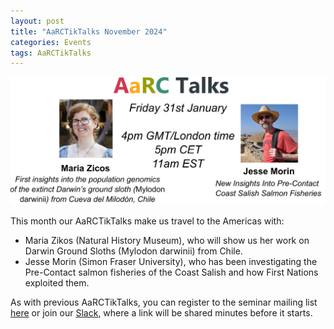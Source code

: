 ```yaml
---
layout: post
title: "AaRCTikTalks November 2024"
categories: Events
tags: AaRCTikTalks
---
```

![AaRCTikTalks poster for January 2025](/assets/media/aarc_tiktalk_jan2025.png "AaRCTikTalks poster for October")

This month our AaRCTikTalks make us travel to the Americas with: 
* Maria Zikos (Natural History Museum), who will show us her work on Darwin Ground Sloths (Mylodon darwinii) from Chile.
* Jesse Morin (Simon Fraser University), who has been investigating the Pre-Contact salmon fisheries of the Coast Salish and how First Nations exploited them.

As with previous AaRCTikTalks, you can register to the seminar mailing list [here](https://docs.google.com/forms/d/e/1FAIpQLSfq4BUmArgA96iWjm71ocQwbosLZRNb72rZK8Oky1RCnJsGNw/viewform)
or join our [Slack](https://join.slack.com/t/aarc-8tg1497/shared_invite/zt-2evac9tqu-GXoU0UsmLbI4mIsS91XMcw), where a link will be shared minutes before it starts. 
